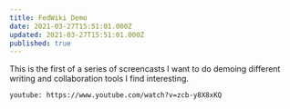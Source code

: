 ```yaml
---
title: FedWiki Demo
date: 2021-03-27T15:51:01.000Z
updated: 2021-03-27T15:51:01.000Z
published: true
---
```


This is the first of a series of screencasts I want to do demoing different writing and collaboration tools I find interesting.

`youtube: https://www.youtube.com/watch?v=zcb-y8X8xKQ`
